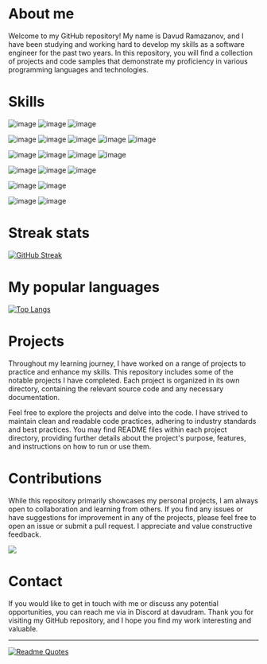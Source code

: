 # **About me**
Welcome to my GitHub repository! My name is Davud Ramazanov, and I have been studying and working hard to develop my skills as a software engineer for the past two years. In this repository, you will find a collection of projects and code samples that demonstrate my proficiency in various programming languages and technologies.

# Skills
![image](https://github.com/Davud1Ramazanov/davud1ramazanov/assets/95874233/3849789b-6ce1-4b21-a50e-c7643b6b4fa4)
![image](https://github.com/Davud1Ramazanov/davud1ramazanov/assets/95874233/129be7a2-c8a2-4f90-b8ae-b640e214ebbb)
![image](https://github.com/Davud1Ramazanov/davud1ramazanov/assets/95874233/75764cde-127f-40b0-98c0-f9011c0bba1c)


![image](https://github.com/Davud1Ramazanov/davud1ramazanov/assets/95874233/b6ec9713-f664-49f1-847b-1838f8acee27)
![image](https://github.com/Davud1Ramazanov/davud1ramazanov/assets/95874233/bea553f5-b537-46ca-8e6e-ba93eceda2b4)
![image](https://github.com/Davud1Ramazanov/davud1ramazanov/assets/95874233/9fef7d78-2d1b-4972-b05e-7fd693ad27d6)
![image](https://github.com/Davud1Ramazanov/davud1ramazanov/assets/95874233/254e2fbb-ef2f-45d1-bb17-d21dff59926b)
![image](https://github.com/Davud1Ramazanov/davud1ramazanov/assets/95874233/efdedfc5-7899-4b8f-9074-a9bb72d18cb9)

![image](https://github.com/Davud1Ramazanov/davud1ramazanov/assets/95874233/250b0d3d-8d24-4284-b0a2-0198a5433bb0)
![image](https://github.com/Davud1Ramazanov/davud1ramazanov/assets/95874233/20b62bda-0bd6-4420-970f-05857f7c73dc)
![image](https://github.com/Davud1Ramazanov/davud1ramazanov/assets/95874233/f54f0672-59d5-43bb-9e36-17b257de17d2)
![image](https://github.com/Davud1Ramazanov/davud1ramazanov/assets/95874233/796e8a6a-141c-4f34-b4cf-fc5d9c4aa1fd)

![image](https://github.com/Davud1Ramazanov/davud1ramazanov/assets/95874233/e046d42c-22e3-45f8-98b1-3dd0a8aee2e7)
![image](https://github.com/Davud1Ramazanov/davud1ramazanov/assets/95874233/26e000df-1e97-457c-8b8c-5ba2a2f9ef7f)
![image](https://github.com/Davud1Ramazanov/davud1ramazanov/assets/95874233/159908c9-c7ec-4725-bc42-925b04472201)

![image](https://github.com/Davud1Ramazanov/davud1ramazanov/assets/95874233/28288de6-b8a8-4020-9596-760534505d58)
![image](https://github.com/Davud1Ramazanov/davud1ramazanov/assets/95874233/51223fa0-7b7d-46a4-beab-8ad7aa352d8a)

![image](https://github.com/Davud1Ramazanov/davud1ramazanov/assets/95874233/2237424d-f2ff-4a5d-8aab-bc0058f9ba10)
![image](https://github.com/Davud1Ramazanov/davud1ramazanov/assets/95874233/c17ed116-457f-4b54-8131-4e3f5aab4bd8)

# Streak stats

[![GitHub Streak](https://github-readme-streak-stats.herokuapp.com/?user=davudram)](https://git.io/streak-stats)

# My popular languages

[![Top Langs](https://github-readme-stats.vercel.app/api/top-langs/?username=davudram&layout=compact)](https://github.com/anuraghazra/github-readme-stats)

# Projects
Throughout my learning journey, I have worked on a range of projects to practice and enhance my skills. This repository includes some of the notable projects I have completed. Each project is organized in its own directory, containing the relevant source code and any necessary documentation.

Feel free to explore the projects and delve into the code. I have strived to maintain clean and readable code practices, adhering to industry standards and best practices. You may find README files within each project directory, providing further details about the project's purpose, features, and instructions on how to run or use them.

# Contributions
While this repository primarily showcases my personal projects, I am always open to collaboration and learning from others. If you find any issues or have suggestions for improvement in any of the projects, please feel free to open an issue or submit a pull request. I appreciate and value constructive feedback.

![](https://komarev.com/ghpvc/?username=your-github-davudram)

# Contact
If you would like to get in touch with me or discuss any potential opportunities, you can reach me via in Discord at davudram. 
Thank you for visiting my GitHub repository, and I hope you find my work interesting and valuable.
_________________
[![Readme Quotes](https://quotes-github-readme.vercel.app/api?type=horizontal&theme=dark)](https://github.com/piyushsuthar/github-readme-quotes)
